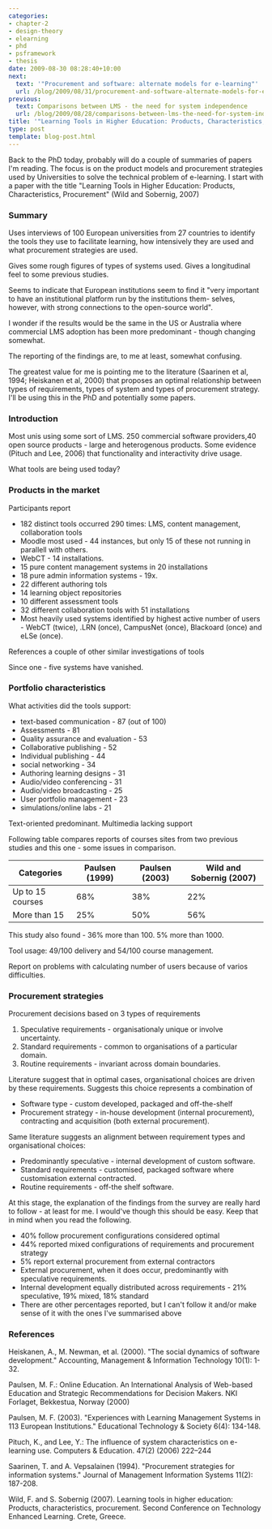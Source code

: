 ```yaml
---
categories:
- chapter-2
- design-theory
- elearning
- phd
- psframework
- thesis
date: 2009-08-30 08:28:40+10:00
next:
  text: '"Procurement and software: alternate models for e-learning"'
  url: /blog/2009/08/31/procurement-and-software-alternate-models-for-e-learning/
previous:
  text: Comparisons between LMS - the need for system independence
  url: /blog/2009/08/28/comparisons-between-lms-the-need-for-system-independence/
title: '"Learning Tools in Higher Education: Products, Characteristics, Procurement"'
type: post
template: blog-post.html
---
```

Back to the PhD today, probably will do a couple of summaries of papers I'm reading. The focus is on the product models and procurement strategies used by Universities to solve the technical problem of e-learning. I start with a paper with the title "Learning Tools in Higher Education: Products, Characteristics, Procurement" (Wild and Sobernig, 2007)

### Summary

Uses interviews of 100 European universities from 27 countries to identify the tools they use to facilitate learning, how intensively they are used and what procurement strategies are used.

Gives some rough figures of types of systems used. Gives a longitudinal feel to some previous studies.

Seems to indicate that European institutions seem to find it "very important to have an institutional platform run by the institutions them- selves, however, with strong connections to the open-source world".

I wonder if the results would be the same in the US or Australia where commercial LMS adoption has been more predominant - though changing somewhat.

The reporting of the findings are, to me at least, somewhat confusing.

The greatest value for me is pointing me to the literature (Saarinen et al, 1994; Heiskanen et al, 2000) that proposes an optimal relationship between types of requirements, types of system and types of procurement strategy. I'll be using this in the PhD and potentially some papers.

### Introduction

Most unis using some sort of LMS. 250 commercial software providers,40 open source products - large and heterogenous products. Some evidence (Pituch and Lee, 2006) that functionality and interactivity drive usage.

What tools are being used today?

### Products in the market

Participants report

- 182 distinct tools occurred 290 times: LMS, content management, collaboration tools
- Moodle most used - 44 instances, but only 15 of these not running in parallell with others.
- WebCT - 14 installations.
- 15 pure content management systems in 20 installations
- 18 pure admin information systems - 19x.
- 22 different authoring tols
- 14 learning object repositories
- 10 different assessment tools
- 32 different collaboration tools with 51 installations
- Most heavily used systems identified by highest active number of users - WebCT (twice), .LRN (once), CampusNet (once), Blackoard (once) and eLSe (once).

References a couple of other similar investigations of tools

Since one - five systems have vanished.

### Portfolio characteristics

What activities did the tools support:

- text-based communication - 87 (out of 100)
- Assessments - 81
- Quality assurance and evaluation - 53
- Collaborative publishing - 52
- Individual publishing - 44
- social networking - 34
- Authoring learning designs - 31
- Audio/video conferencing - 31
- Audio/video broadcasting - 25
- User portfolio management - 23
- simulations/online labs - 21

Text-oriented predominant. Multimedia lacking support

Following table compares reports of courses sites from two previous studies and this one - some issues in comparison.

| Categories | Paulsen (1999) | Paulsen (2003) | Wild and Sobernig (2007) |
| --- | --- | --- | --- |
| Up to 15 courses | 68% | 38% | 22% |
| More than 15 | 25% | 50% | 56% |

This study also found - 36% more than 100. 5% more than 1000.

Tool usage: 49/100 delivery and 54/100 course management.

Report on problems with calculating number of users because of varios difficulties.

### Procurement strategies

Procurement decisions based on 3 types of requirements

1. Speculative requirements - organisationaly unique or involve uncertainty.
2. Standard requirements - common to organisations of a particular domain.
3. Routine requirements - invariant across domain boundaries.

Literature suggest that in optimal cases, organisational choices are driven by these requirements. Suggests this choice represents a combination of

- Software type - custom developed, packaged and off-the-shelf
- Procurement strategy - in-house development (internal procurement), contracting and acquisition (both external procurement).

Same literature suggests an alignment between requirement types and organisational choices:

- Predominantly speculative - internal development of custom software.
- Standard requirements - customised, packaged software where customisation external contracted.
- Routine requirements - off-the shelf software.

At this stage, the explanation of the findings from the survey are really hard to follow - at least for me. I would've though this should be easy. Keep that in mind when you read the following.

- 40% follow procurement configurations considered optimal
- 44% reported mixed configurations of requirements and procurement strategy
- 5% report external procurement from external contractors
- External procurement, when it does occur, predominantly with speculative requirements.
- Internal development equally distributed across requirements - 21% speculative, 19% mixed, 18% standard
- There are other percentages reported, but I can't follow it and/or make sense of it with the ones I've summarised above

### References

Heiskanen, A., M. Newman, et al. (2000). "The social dynamics of software development." Accounting, Management & Information Technology 10(1): 1-32.

Paulsen, M. F.: Online Education. An International Analysis of Web-based Education and Strategic Recommendations for Decision Makers. NKI Forlaget, Bekkestua, Norway (2000)

Paulsen, M. F. (2003). "Experiences with Learning Management Systems in 113 European Institutions." Educational Technology & Society 6(4): 134-148.

Pituch, K., and Lee, Y.: The influence of system characteristics on e-learning use. Computers & Education. 47(2) (2006) 222–244

Saarinen, T. and A. Vepsalainen (1994). "Procurement strategies for information systems." Journal of Management Information Systems 11(2): 187-208.

Wild, F. and S. Sobernig (2007). Learning tools in higher education: Products, characteristics, procurement. Second Conference on Technology Enhanced Learning. Crete, Greece.